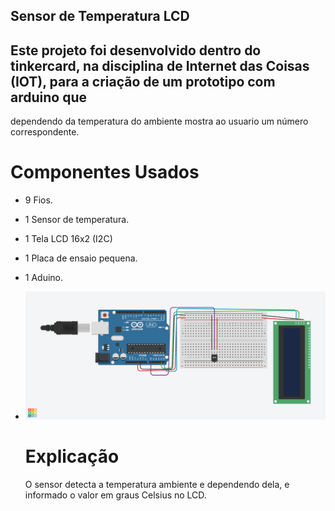 ## Sensor de Temperatura LCD

## Este projeto foi desenvolvido dentro do tinkercard, na disciplina de Internet das Coisas (IOT), para a criação de um prototipo com arduino que
dependendo da temperatura do ambiente mostra ao usuario um número correspondente.

# Componentes Usados 
- 9 Fios.
- 1 Sensor de temperatura.
- 1 Tela LCD 16x2 (I2C)
- 1 Placa de ensaio pequena.
- 1 Aduino.

- ![circuito](Sensor_de_ambiente.png.png)

  # Explicação
  O sensor detecta a temperatura ambiente e dependendo dela, e informado o valor em graus Celsius no LCD. 
 

